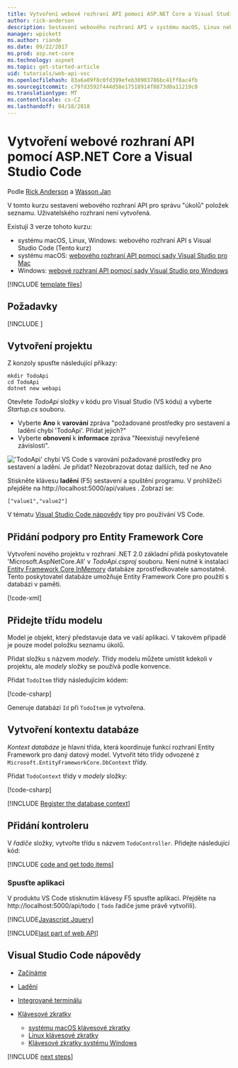 ```yaml
---
title: Vytvoření webové rozhraní API pomocí ASP.NET Core a Visual Studio Code
author: rick-anderson
description: Sestavení webového rozhraní API v systému macOS, Linux nebo Windows s ASP.NET MVC jádra a Visual Studio Code
manager: wpickett
ms.author: riande
ms.date: 09/22/2017
ms.prod: asp.net-core
ms.technology: aspnet
ms.topic: get-started-article
uid: tutorials/web-api-vsc
ms.openlocfilehash: 83a6a09f8c0fd399efeb38903786bc41ff8ac4fb
ms.sourcegitcommit: c79fd3592f444d58e17518914f8873d0a11219c0
ms.translationtype: MT
ms.contentlocale: cs-CZ
ms.lasthandoff: 04/18/2018
---
```

# <a name="create-a-web-api-with-aspnet-core-and-visual-studio-code"></a>Vytvoření webové rozhraní API pomocí ASP.NET Core a Visual Studio Code

Podle [Rick Anderson](https://twitter.com/RickAndMSFT) a [Wasson Jan](https://github.com/mikewasson)

V tomto kurzu sestavení webového rozhraní API pro správu "úkolů" položek seznamu. Uživatelského rozhraní není vytvořená.

Existují 3 verze tohoto kurzu:

* systému macOS, Linux, Windows: webového rozhraní API s Visual Studio Code (Tento kurz)
* systému macOS: [webového rozhraní API pomocí sady Visual Studio pro Mac](xref:tutorials/first-web-api-mac)
* Windows: [webové rozhraní API pomocí sady Visual Studio pro Windows](xref:tutorials/first-web-api)

<!-- WARNING: The code AND images in this doc are used by uid: tutorials/web-api-vsc, tutorials/first-web-api-mac and tutorials/first-web-api. If you change any code/images in this tutorial, update uid: tutorials/web-api-vsc -->

[!INCLUDE [template files](../includes/webApi/intro.md)]

## <a name="prerequisites"></a>Požadavky

[!INCLUDE [](~/includes/net-core-prereqs-vscode.md)]

## <a name="create-the-project"></a>Vytvoření projektu

Z konzoly spusťte následující příkazy:

```console
mkdir TodoApi
cd TodoApi
dotnet new webapi
```

Otevřete *TodoApi* složky v kódu pro Visual Studio (VS kódu) a vyberte *Startup.cs* souboru.

- Vyberte **Ano** k **varování** zpráva "požadované prostředky pro sestavení a ladění chybí 'TodoApi'. Přidat jejich?"
- Vyberte **obnovení** k **informace** zpráva "Neexistují nevyřešené závislosti".

<!-- uid: tutorials/first-mvc-app-xplat/start-mvc uses the pic below. If you change it, make sure it's consistent -->

!['TodoApi' chybí VS Code s varování požadované prostředky pro sestavení a ladění. Je přidat? Nezobrazovat dotaz dalších, teď ne Ano](web-api-vsc/_static/vsc_restore.png)

Stiskněte klávesu **ladění** (F5) sestavení a spuštění programu. V prohlížeči přejděte na http://localhost:5000/api/values . Zobrazí se:

`["value1","value2"]`

V tématu [Visual Studio Code nápovědy](#visual-studio-code-help) tipy pro používání VS Code.

## <a name="add-support-for-entity-framework-core"></a>Přidání podpory pro Entity Framework Core

Vytvoření nového projektu v rozhraní .NET 2.0 základní přidá poskytovatele 'Microsoft.AspNetCore.All' v *TodoApi.csproj* souboru. Není nutné k instalaci [Entity Framework Core InMemory](https://docs.microsoft.com/ef/core/providers/in-memory/) databáze zprostředkovatele samostatně. Tento poskytovatel databáze umožňuje Entity Framework Core pro použití s databázi v paměti.

[!code-xml[](web-api-vsc/sample/TodoApi/TodoApi.csproj?highlight=12)]

## <a name="add-a-model-class"></a>Přidejte třídu modelu

Model je objekt, který představuje data ve vaší aplikaci. V takovém případě je pouze model položku seznamu úkolů.

Přidat složku s názvem *modely*. Třídy modelu můžete umístit kdekoli v projektu, ale *modely* složky se používá podle konvence.

Přidat `TodoItem` třídy následujícím kódem:

[!code-csharp[](first-web-api/sample/TodoApi/Models/TodoItem.cs)]

Generuje databázi `Id` při `TodoItem` je vytvořena.

## <a name="create-the-database-context"></a>Vytvoření kontextu databáze

*Kontext databáze* je hlavní třída, která koordinuje funkcí rozhraní Entity Framework pro daný datový model. Vytvořit této třídy odvozené z `Microsoft.EntityFrameworkCore.DbContext` třídy.

Přidat `TodoContext` třídy v *modely* složky:

[!code-csharp[](first-web-api/sample/TodoApi/Models/TodoContext.cs)]

[!INCLUDE [Register the database context](../includes/webApi/register_dbContext.md)]

## <a name="add-a-controller"></a>Přidání kontroleru

V *řadiče* složky, vytvořte třídu s názvem `TodoController`. Přidejte následující kód:

[!INCLUDE [code and get todo items](../includes/webApi/getTodoItems.md)]

### <a name="launch-the-app"></a>Spusťte aplikaci

V produktu VS Code stisknutím klávesy F5 spusťte aplikaci. Přejděte na http://localhost:5000/api/todo ( `Todo` řadiče jsme právě vytvořili).

[!INCLUDE[Javascript Jquery](../includes/add-javascript-jquery/index.md)]

[!INCLUDE[last part of web API](../includes/webApi/end.md)]

## <a name="visual-studio-code-help"></a>Visual Studio Code nápovědy

- [Začínáme](https://code.visualstudio.com/docs)
- [Ladění](https://code.visualstudio.com/docs/editor/debugging)
- [Integrované terminálu](https://code.visualstudio.com/docs/editor/integrated-terminal)
- [Klávesové zkratky](https://code.visualstudio.com/docs/getstarted/keybindings#_keyboard-shortcuts-reference)

  - [systému macOS klávesové zkratky](https://code.visualstudio.com/shortcuts/keyboard-shortcuts-macos.pdf)
  - [Linux klávesové zkratky](https://code.visualstudio.com/shortcuts/keyboard-shortcuts-linux.pdf)
  - [Klávesové zkratky systému Windows](https://code.visualstudio.com/shortcuts/keyboard-shortcuts-windows.pdf)

[!INCLUDE [next steps](../includes/webApi/next.md)]

